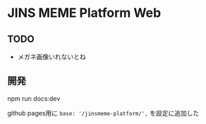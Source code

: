 # JINS MEME Platform Web




## TODO 

- メガネ画像いれないとね

## 開発

npm run docs:dev

github pages用に `base: '/jinsmeme-platform/',` を設定に追加した